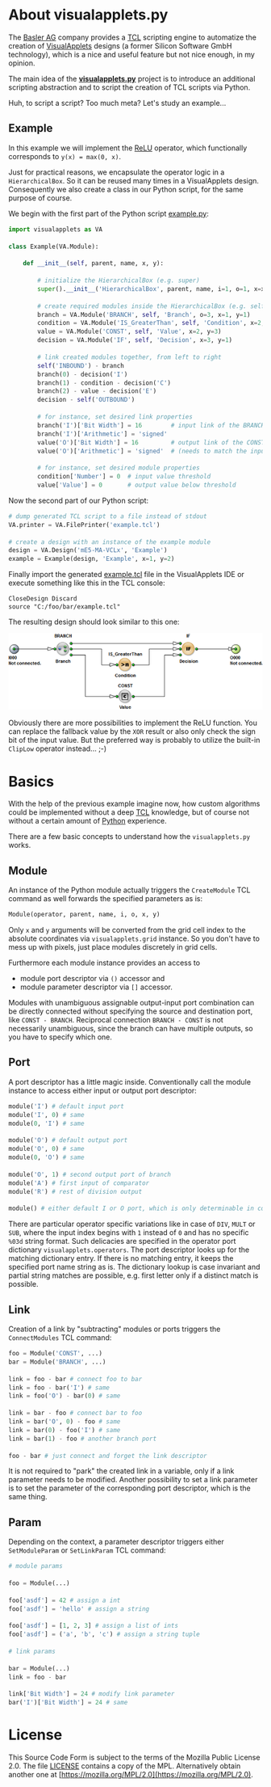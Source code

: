 # About visualapplets.py

The [Basler AG](https://www.baslerweb.com) company provides a [TCL](https://docs.baslerweb.com/visualapplets/files/documents/TCL/Content/4_VisualApplets/TCL/Intro.htm) scripting engine to automatize the creation of [VisualApplets](https://www.baslerweb.com/en/products/frame-grabber-portfolio/visualapplets) designs (a former Silicon Software GmbH technology), which is a nice and useful feature but not nice enough, in my opinion.

The main idea of the **[visualapplets.py](visualapplets.py)** project is to introduce an additional scripting abstraction and to script the creation of TCL scripts via Python.

Huh, to script a script? Too much meta? Let's study an example...

## Example

In this example we will implement the [ReLU](https://en.wikipedia.org/wiki/Rectifier_(neural_networks)) operator, which functionally corresponds to `y(x) = max(0, x)`.

Just for practical reasons, we encapsulate the operator logic in a `HierarchicalBox`. So it can be reused many times in a VisualApplets design. Consequently we also create a class in our Python script, for the same purpose of course.

We begin with the first part of the Python script [example.py](example.py):

```python
import visualapplets as VA

class Example(VA.Module):

    def __init__(self, parent, name, x, y):

        # initialize the HierarchicalBox (e.g. super)
        super().__init__('HierarchicalBox', parent, name, i=1, o=1, x=x, y=y)

        # create required modules inside the HierarchicalBox (e.g. self)
        branch = VA.Module('BRANCH', self, 'Branch', o=3, x=1, y=1)
        condition = VA.Module('IS_GreaterThan', self, 'Condition', x=2, y=2)
        value = VA.Module('CONST', self, 'Value', x=2, y=3)
        decision = VA.Module('IF', self, 'Decision', x=3, y=1)

        # link created modules together, from left to right
        self('INBOUND') - branch
        branch(0) - decision('I')
        branch(1) - condition - decision('C')
        branch(2) - value - decision('E')
        decision - self('OUTBOUND')

        # for instance, set desired link properties
        branch('I')['Bit Width'] = 16        # input link of the BRANCH
        branch('I')['Arithmetic'] = 'signed'
        value('O')['Bit Width'] = 16         # output link of the CONST
        value('O')['Arithmetic'] = 'signed'  # (needs to match the input link)

        # for instance, set desired module properties
        condition['Number'] = 0  # input value threshold
        value['Value'] = 0       # output value below threshold
```

Now the second part of our Python script:

```python
# dump generated TCL script to a file instead of stdout
VA.printer = VA.FilePrinter('example.tcl')

# create a design with an instance of the example module
design = VA.Design('mE5-MA-VCLx', 'Example')
example = Example(design, 'Example', x=1, y=2)
```

Finally import the generated [example.tcl](example.tcl) file in the VisualApplets IDE or execute something like this in the TCL console:

```
CloseDesign Discard
source "C:/foo/bar/example.tcl"
```

The resulting design should look similar to this one:

![](example.png)

Obviously there are more possibilities to implement the ReLU function. You can replace the fallback value by the `XOR` result or also only check the sign bit of the input value. But the preferred way is probably to utilize the built-in `ClipLow` operator instead... ;-)

# Basics

With the help of the previous example imagine now, how custom algorithms could be implemented without a deep [TCL](https://en.wikipedia.org/wiki/Tcl) knowledge, but of course not without a certain amount of [Python](https://www.python.org/doc/essays/comparisons) experience.

There are a few basic concepts to understand how the `visualapplets.py` works.

## Module

An instance of the Python module actually triggers the `CreateModule` TCL command as well forwards the specified parameters as is:

```python
Module(operator, parent, name, i, o, x, y)
```

Only `x` and `y` arguments will be converted from the grid cell index to the absolute coordinates via `visualapplets.grid` instance. So you don't have to mess up with pixels, just place modules discretely in grid cells.

Furthermore each module instance provides an access to

* module port descriptor via `()` accessor and
* module parameter descriptor via `[]` accessor.

Modules with unambiguous assignable output-input port combination can be directly connected without specifying the source and destination port, like `CONST - BRANCH`. Reciprocal connection `BRANCH - CONST` is not necessarily unambiguous, since the branch can have multiple outputs, so you have to specify which one.

## Port

A port descriptor has a little magic inside. Conventionally call the module instance to access either input or output port descriptor:

```python
module('I') # default input port
module('I', 0) # same
module(0, 'I') # same

module('O') # default output port
module('O', 0) # same
module(0, 'O') # same

module('O', 1) # second output port of branch
module('A') # first input of comparator
module('R') # rest of division output

module() # either default I or O port, which is only determinable in connection context
```

There are particular operator specific variations like in case of `DIV`, `MULT` or `SUB`, where the input index begins with `1` instead of `0` and has no specific `%03d` string format. Such delicacies are specified in the operator port dictionary `visualapplets.operators`. The port descriptor looks up for the matching dictionary entry. If there is no matching entry, it keeps the specified port name string as is. The dictionary lookup is case invariant and partial string matches are possible, e.g. first letter only if a distinct match is possible.

## Link

Creation of a link by "subtracting" modules or ports triggers the `ConnectModules` TCL command:

```python
foo = Module('CONST', ...)
bar = Module('BRANCH', ...)

link = foo - bar # connect foo to bar
link = foo - bar('I') # same
link = foo('O') - bar(0) # same

link = bar - foo # connect bar to foo
link = bar('O', 0) - foo # same
link = bar(0) - foo('I') # same
link = bar(1) - foo # another branch port

foo - bar # just connect and forget the link descriptor
```

It is not required to "park" the created link in a variable, only if a link parameter needs to be modified. Another possibility to set a link parameter is to set the parameter of the corresponding port descriptor, which is the same thing.

## Param

Depending on the context, a parameter descriptor triggers either `SetModuleParam` or `SetLinkParam` TCL command:

```python
# module params

foo = Module(...)

foo['asdf'] = 42 # assign a int
foo['asdf'] = 'hello' # assign a string

foo['asdf'] = [1, 2, 3] # assign a list of ints
foo['asdf'] = ('a', 'b', 'c') # assign a string tuple

# link params

bar = Module(...)
link = foo - bar

link['Bit Width'] = 24 # modify link parameter
bar('I')['Bit Width'] = 24 # same
```

# License

This Source Code Form is subject to the terms of the Mozilla Public License 2.0. The file [LICENSE](LICENSE) contains a copy of the MPL. Alternatively obtain another one at [https://mozilla.org/MPL/2.0](https://mozilla.org/MPL/2.0).
